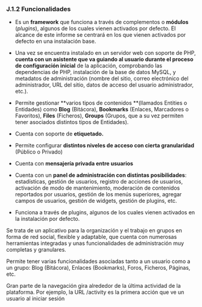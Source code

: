 ### J.1.2 Funcionalidades

* Es un **framework** que funciona a través de complementos o **módulos** \(_plugins_\), algunos de los cuales vienen activados por defecto. El alcance de este informe se centrará en los que vienen activados por defecto en una instalación base.

* Una vez se encuentra instalado en un servidor web con soporte de PHP, **cuenta con un asistente que va guiando al usuario durante el proceso de configuración inicial** de la aplicación, comprobando las dependencias de PHP, instalación de la base de datos MySQL, y metadatos de administración \(nombre del sitio, correo electrónico del administrador, URL del sitio, datos de acceso del usuario administrador, etc.\).

* Permite gestionar **varios tipos de contenidos **\(llamados Entities o Entidades\) como **Blog** \(Bitácora\), **Bookmarks** \(Enlaces, Marcadores o Favoritos\), **Files** \(Ficheros\), **Groups** \(Grupos, que a su vez permiten tener asociados distintos tipos de Entidades\).

* Cuenta con soporte de **etiquetado.**

* Permite configurar **distintos niveles de acceso con cierta granularidad** \(Público o Privado\)

* Cuenta con **mensajería privada entre usuarios**

* Cuenta con un **panel de administración con distintas posibilidades**: estadísticas, gestión de usuarios, registro de acciones de usuarios, activación de modo de mantenimiento, moderación de contenidos reportados por usuarios, gestión de los menús superiores, agregar campos de usuarios, gestión de widgets, gestión de plugins, etc.

* Funciona a través de plugins, algunos de los cuales vienen activados en la instalación por defecto.

Se trata de un aplicativo para la organización y el trabajo en grupos en forma de red social,  flexible y adaptable, que cuenta con numerosas herramientas integradas y unas funcionalidades de administración muy completas y granulares.

Permite tener varias funcionalidades asociadas tanto a un usuario como a un grupo: Blog \(Bitácora\), Enlaces \(Bookmarks\), Foros, Ficheros, Páginas, etc.

Gran parte de la navegación gira alrededor de la última actividad de la plataforma. Por ejemplo, la URL /activity es la primera acción que ve un usuario al iniciar sesión



